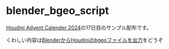 # blender_bgeo_script

[Houdini Advent Calender 2024](https://qiita.com/advent-calendar/2024/houdini)の17日目のサンプル配布です。

くわしい内容は[BlenderからHoudiniのbgeoファイルを出力](https://qiita.com/towazumi/items/cf10864ae93bd0ecaf4f)をどうぞ
